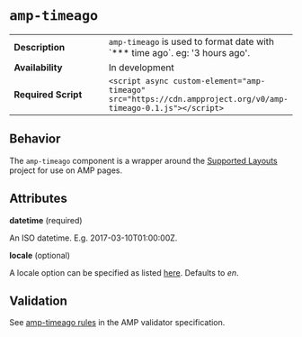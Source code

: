 <!--
Copyright 2017 The AMP HTML Authors. All Rights Reserved.

Licensed under the Apache License, Version 2.0 (the "License");
you may not use this file except in compliance with the License.
You may obtain a copy of the License at

      http://www.apache.org/licenses/LICENSE-2.0

Unless required by applicable law or agreed to in writing, software
distributed under the License is distributed on an "AS-IS" BASIS,
WITHOUT WARRANTIES OR CONDITIONS OF ANY KIND, either express or implied.
See the License for the specific language governing permissions and
limitations under the License.
-->

# <a name="`amp-timeago`"></a> `amp-timeago`

<table>
  <tr>
    <td width="40%"><strong>Description</strong></td>
    <td><code>amp-timeago</code> is used to format date with `*** time ago`. eg: '3 hours ago'.</td>
  </tr>
  <tr>
    <td width="40%"><strong>Availability</strong></td>
    <td>In development</td>
  </tr>
  <tr>
    <td width="40%"><strong>Required Script</strong></td>
    <td><code>&lt;script async custom-element="amp-timeago" src="https://cdn.ampproject.org/v0/amp-timeago-0.1.js">&lt;/script></code></td>
  </tr>
</table>

## Behavior

The <code>amp-timeago</code> component is a wrapper around the <a href="https://github.com/hustcc/timeago.js">Supported Layouts</a> project for use on AMP pages.

## Attributes

**datetime** (required)

An ISO datetime. E.g. 2017-03-10T01:00:00Z.

**locale** (optional)

A locale option can be specified as listed <a href="https://github.com/hustcc/timeago.js/tree/master/locales">here</a>. Defaults to *en*.

## Validation
See [amp-timeago rules](https://github.com/ampproject/amphtml/blob/master/extensions/amp-timeago/0.1/validator-amp-timeago.protoascii) in the AMP validator specification.

